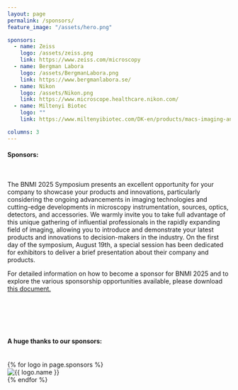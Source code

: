 ```yaml
---
layout: page
permalink: /sponsors/
feature_image: "/assets/hero.png"

sponsors:
  - name: Zeiss
    logo: /assets/zeiss.png
    link: https://www.zeiss.com/microscopy
  - name: Bergman Labora
    logo: /assets/BergmanLabora.png
    link: https://www.bergmanlabora.se/
  - name: Nikon
    logo: /assets/Nikon.png
    link: https://www.microscope.healthcare.nikon.com/
  - name: Miltenyi Biotec
    logo: ""
    link: https://www.miltenyibiotec.com/DK-en/products/macs-imaging-and-spatial-biology.html?query=:relevance:allCategoriesOR:10000646

columns: 3
---
```


<h4>
Sponsors:
</h4>
<br>


The BNMI 2025 Symposium presents an excellent opportunity for your company to showcase your products and innovations, particularly considering the ongoing advancements in imaging technologies and cutting-edge developments in microscopy instrumentation, sources, optics, detectors, and accessories. We warmly invite you to take full advantage of this unique gathering of influential professionals in the rapidly expanding field of imaging, allowing you to introduce and demonstrate your latest products and innovations to decision-makers in the industry. On the first day of the symposium, August 19th, a special session has been dedicated for exhibitors to deliver a brief presentation about their company and products.


For detailed information on how to become a sponsor for BNMI 2025 and to explore the various sponsorship opportunities available, please download [this document.](/assets/BNMI2025_Sponsors_2025.pdf)

<br/>
<br/>
<br/>
<br/>

<h4>
A huge thanks to our sponsors:
</h4>
<br/>

<div class="logo-container">
  {% for logo in page.sponsors %}
    <div class="logo-item">
      <img src="{{ logo.logo }}" alt="{{ logo.name }}">
    </div>
  {% endfor %}
</div>



<!-- <ul class="logo-container">
{% for item in page.sponsors %}
    <li class="logo-item">
        <a href="{{ item.link }}">
        <img src="{{ item.logo }}" alt="{{item.name }}"/>
        </a>
    </li>
{% endfor %}
</ul> -->


<!-- <table class="image-table">
{% for item in page.sponsors %}
    {% assign mod = forloop.index0 | modulo: page.columns %}
    {% if mod == 0 or forloop.first %}
        <tr>
    {% endif %}
    <td class="image-cell">
        <!-- {{ item.name }} 
        <a href="{{ item.link }}">
        {% if item.logo == "" %}
            <h4>{{ item.name }}</h4>
        {% else %}
           <img src="{{ item.logo }}"/>
        {% endif %}
        </a>
    </td>
    {% assign modend = forloop.index | modulo: page.columns %}
    {% if modend == 0 or forloop.last %}
        </tr>
    {% endif %}
{% endfor %}
</table> -->
<!-- CARL ZEISS

MILTENYI BIOTEC -->
